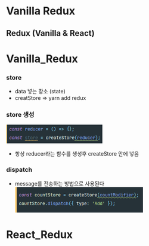 # Vanilla Redux

## Redux (Vanilla & React)

# Vanilla_Redux
### store
- data 넣는 장소 (state)
- creatStore => yarn add redux
### store 생성 
![CommentStructure](./studyPic_redux/store.png) <br/>
- 항상 reducer라는 함수를 생성후 createStore 안에 넣음

### dispatch
- message를 전송하는 방법으로 사용된다
![CommentStructure](./studyPic_redux/dispatch.png) <br/>

# React_Redux
